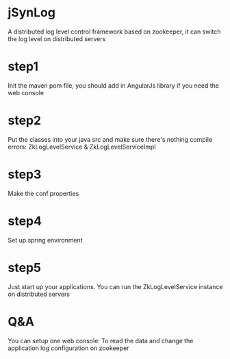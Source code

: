 # jSynLog
A distributed log level control framework based on zookeeper, it can switch the log level on distributed servers

# step1
Init the maven pom file, you should add in AngularJs library if you need the web console
# step2
Put the classes into your java src and make sure there's nothing compile errors: ZkLogLevelService & ZkLogLevelServiceImpl
# step3
Make the conf.properties
# step4
Set up spring environment
# step5
Just start up your applications. 
You can run the ZkLogLevelService instance on distributed servers

# Q&A
You can setup one web console: To read the data and change the application log configuration on zookeeper


